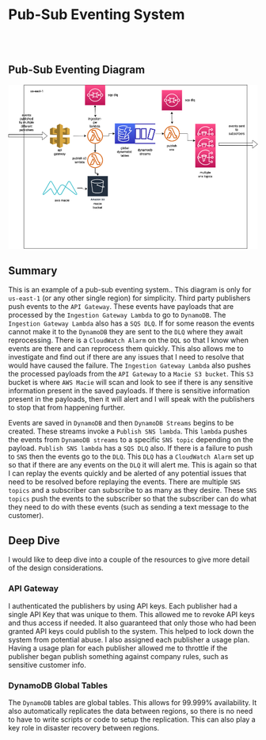 # Pub-Sub Eventing System
<br><br>
## Pub-Sub Eventing Diagram
![pub-sub-system](../img/pub-sub-one-region.png)

## Summary
This is an example of a pub-sub eventing system.. This diagram is only for `us-east-1` (or any other single region) for simplicity. Third party publishers push events to the `API Gateway`. These events have payloads that are processed by the `Ingestion Gateway Lambda` to go to `DynamoDB`. The `Ingestion Gateway Lambda` also has a `SQS DLQ`. If for some reason the events cannot make it to the `DynamoDB` they are sent to the `DLQ` where they await reprocessing. There is a `CloudWatch Alarm` on the `DQL` so that I know when events are there and can reprocess them quickly. This also allows me to investigate and find out if there are any issues that I need to resolve that would have caused the failure. The `Ingestion Gateway Lambda` also pushes the processed payloads from the `API Gateway` to a `Macie S3 bucket`. This `S3` bucket is where `AWS Macie` will scan and look to see if there is any sensitive information present in the saved payloads. If there is sensitive information present in the payloads, then it will alert and I will speak with the publishers to stop that from happening further. 

Events are saved in `DynamoDB` and then `DynamoDB Streams` begins to be created. These streams invoke a `Publish SNS lambda`. This `lambda` pushes the events from `DynamoDB streams` to a specific `SNS topic` depending on the payload. `Publish SNS lambda` has a `SQS DLQ` also. If there is a failure to push to `SNS` then the events go to the `DLQ`. This `DLQ` has a `CloudWatch Alarm` set up so that if there are any events on the `DLQ` it will alert me. This is again so that I can replay the events quickly and be alerted of any potential issues that need to be resolved before replaying the events. There are multiple `SNS topics` and a subscriber can subscribe to as many as they desire. These `SNS topics` push the events to the subscriber so that the subscriber can do what they need to do with these events (such as sending a text message to the customer).

## Deep Dive

I would like to deep dive into a couple of the resources to give more detail of the design considerations.

### API Gateway

I authenticated the publishers by using API keys. Each publisher had a single API Key that was unique to them. This allowed me to revoke API keys and thus access if needed. It also guaranteed that only those who had been granted API keys could publish to the system. This helped to lock down the system from potential abuse. I also assigned each publisher a usage plan. Having a usage plan for each publisher allowed me to throttle if the publisher began publish something against company rules, such as sensitive customer info. 

### DynamoDB Global Tables

The `DynamoDB` tables are global tables. This allows for 99.999% availability. It also automatically replicates the data between regions, so there is no need to have to write scripts or code to setup the replication. This can also play a key role in disaster recovery between regions.
